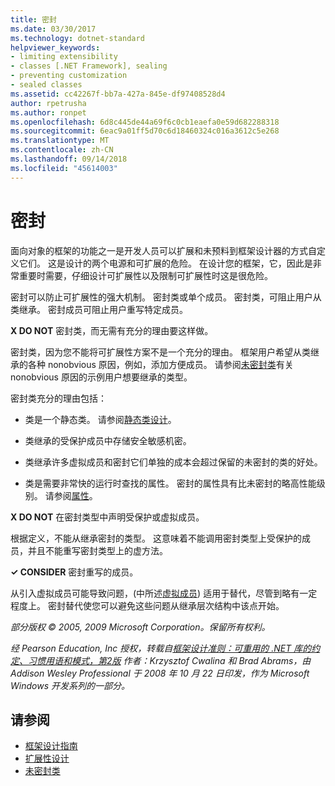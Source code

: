 ```yaml
---
title: 密封
ms.date: 03/30/2017
ms.technology: dotnet-standard
helpviewer_keywords:
- limiting extensibility
- classes [.NET Framework], sealing
- preventing customization
- sealed classes
ms.assetid: cc42267f-bb7a-427a-845e-df97408528d4
author: rpetrusha
ms.author: ronpet
ms.openlocfilehash: 6d8c445de44a69f6c0cb1eaefa0e59d682288318
ms.sourcegitcommit: 6eac9a01ff5d70c6d18460324c016a3612c5e268
ms.translationtype: MT
ms.contentlocale: zh-CN
ms.lasthandoff: 09/14/2018
ms.locfileid: "45614003"
---
```

# <a name="sealing"></a>密封
面向对象的框架的功能之一是开发人员可以扩展和未预料到框架设计器的方式自定义它们。 这是设计的两个电源和可扩展的危险。 在设计您的框架，它，因此是非常重要时需要，仔细设计可扩展性以及限制可扩展性时这是很危险。  
  
 密封可以防止可扩展性的强大机制。 密封类或单个成员。 密封类，可阻止用户从类继承。 密封成员可阻止用户重写特定成员。  
  
 **X DO NOT** 密封类，而无需有充分的理由要这样做。  
  
 密封类，因为您不能将可扩展性方案不是一个充分的理由。 框架用户希望从类继承的各种 nonobvious 原因，例如，添加方便成员。 请参阅[未密封类](../../../docs/standard/design-guidelines/unsealed-classes.md)有关 nonobvious 原因的示例用户想要继承的类型。  
  
 密封类充分的理由包括：  
  
-   类是一个静态类。 请参阅[静态类设计](../../../docs/standard/design-guidelines/static-class.md)。  
  
-   类继承的受保护成员中存储安全敏感机密。  
  
-   类继承许多虚拟成员和密封它们单独的成本会超过保留的未密封的类的好处。  
  
-   类是需要非常快的运行时查找的属性。 密封的属性具有比未密封的略高性能级别。 请参阅[属性](../../../docs/standard/design-guidelines/attributes.md)。  
  
 **X DO NOT** 在密封类型中声明受保护或虚拟成员。  
  
 根据定义，不能从继承密封的类型。 这意味着不能调用密封类型上受保护的成员，并且不能重写密封类型上的虚方法。  
  
 **✓ CONSIDER** 密封重写的成员。  
  
 从引入虚拟成员可能导致问题，(中所述[虚拟成员](../../../docs/standard/design-guidelines/virtual-members.md)) 适用于替代，尽管到略有一定程度上。 密封替代使您可以避免这些问题从继承层次结构中该点开始。  
  
 *部分版权 © 2005, 2009 Microsoft Corporation。保留所有权利。*  
  
 *经 Pearson Education, Inc 授权，转载自[框架设计准则：可重用的 .NET 库的约定、习惯用语和模式，第2版](https://www.informit.com/store/framework-design-guidelines-conventions-idioms-and-9780321545619) 作者：Krzysztof Cwalina 和 Brad Abrams，由 Addison Wesley Professional 于 2008 年 10 月 22 日印发，作为 Microsoft Windows 开发系列的一部分。*  
  
## <a name="see-also"></a>请参阅

- [框架设计指南](../../../docs/standard/design-guidelines/index.md)  
- [扩展性设计](../../../docs/standard/design-guidelines/designing-for-extensibility.md)  
- [未密封类](../../../docs/standard/design-guidelines/unsealed-classes.md)

